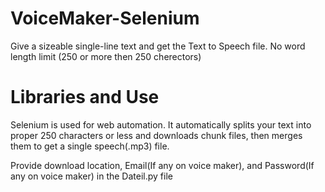 # VoiceMaker-Selenium

Give a sizeable single-line text and get the Text to Speech file.
No word length limit (250 or more then 250 cherectors)

# Libraries and Use

Selenium is used for web automation.
It automatically splits your text into proper 250 characters or less and downloads chunk files, then merges them to get a single speech(.mp3) file.

Provide download location, Email(If any on voice maker), and Password(If any on voice maker) in the Dateil.py file
